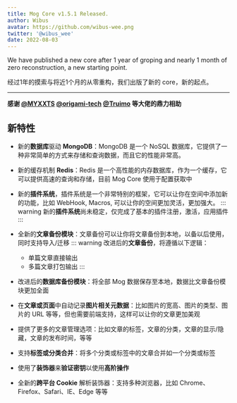 ```yaml
---
title: Mog Core v1.5.1 Released.
author: Wibus
avatar: https://github.com/wibus-wee.png
twitter: '@wibus_wee'
date: 2022-08-03
---
```


We have published a new core after 1 year of groping and nearly 1 month of zero reconstruction, a new starting point.

经过1年的摸索与将近1个月的从零重构，我们出版了新的 core，新的起点。


---

**感谢 [@MYXXTS](https://github.com/MYXXTS) [@origami-tech](https://github.com/origami-tech) [@Truimo](https://github.com/Truimo) 等大佬的鼎力相助**

## 新特性

- 新的**数据库**驱动 **MongoDB**：MongoDB 是一个 NoSQL 数据库，它提供了一种非常简单的方式来存储和查询数据，而且它的性能非常高。
- 新的缓存机制 **Redis**：Redis 是一个高性能的内存数据库，作为一个缓存，它可以提供高速的查询和存储，目前 Mog Core 使用于配置获取中
- 新的**插件系统**，插件系统是一个非常特别的框架，它可以让你在空间中添加新的功能，比如 WebHook, Macros, 可以让你的空间更加灵活，更加强大。
  ::: warning
  新的**插件系统**尚未稳定，仅完成了基本的插件注册，激活，应用插件
  :::
- 全新的**文章备份模块**：文章备份可以让你将文章备份到本地，以备以后使用，同时支持导入/迁移
  ::: warning
  改进后的**文章备份**，将遵循以下逻辑：

  - 单篇文章直接输出
  - 多篇文章打包输出
  :::
- 改进后的**数据库备份模块**：将全部 Mog 数据保存至本地，数据比文章备份模块更加全面
- 在**文章或页面**中自动记录**图片相关元数据**：比如图片的宽高、图片的类型、图片的 URL 等等，但也需要前端支持，这样可以让你的文章更加美观
- 提供了更多的文章管理选项：比如文章的标签，文章的分类，文章的显示/隐藏，文章的发布时间，等等
- 支持**标签或分类合并**：将多个分类或标签中的文章合并如一个分类或标签
- 使用了**装饰器**来**验证密钥**以使用**高阶操作**
- 全新的**跨平台 Cookie** 解析装饰器：支持多种浏览器，比如 Chrome、Firefox、Safari、IE、Edge 等等